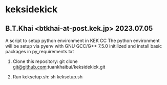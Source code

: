 # keksidekick
## B.T.Khai <btkhai-at-post.kek.jp> 2023.07.05
A script to setup python environment in KEK CC
The python environment will be setup via pyenv
with GNU GCC/G++ 7.5.0 initilized
and install basic packages in py_requirements.txt


1. Clone this repository: 
git clone git@github.com:tuankhaibui/keksidekick.git

2. Run keksetup.sh:
sh keksetup.sh
